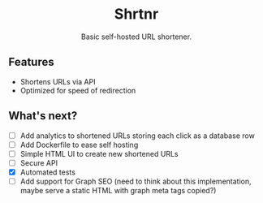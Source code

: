<div align="center">
  <h1>Shrtnr</h1>
  <p>Basic self-hosted URL shortener.</p>
</div>

## Features

- Shortens URLs via API
- Optimized for speed of redirection

## What's next?

- [ ] Add analytics to shortened URLs storing each click as a database row
- [ ] Add Dockerfile to ease self hosting
- [ ] Simple HTML UI to create new shortened URLs
- [ ] Secure API
- [x] Automated tests
- [ ] Add support for Graph SEO (need to think about this implementation, maybe serve a static HTML with graph meta tags copied?)
